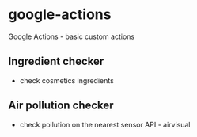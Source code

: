 # google-actions

Google Actions - basic custom actions

## Ingredient checker

- check cosmetics ingredients

## Air pollution checker

- check pollution on the nearest sensor
  API - airvisual

